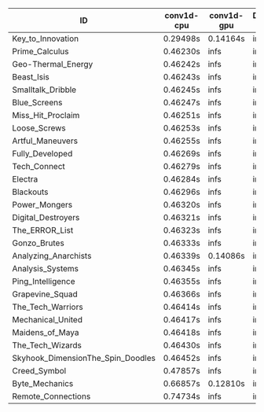 |ID|conv1d-cpu|conv1d-gpu|DWSPConv2D-gpu|gemm-gpu|avg|
|-|-|-|-|-|-|
|Key_to_Innovation|0.29498s|0.14164s|infs|4.45568s|infs|
|Prime_Calculus|0.46230s|infs|infs|4.46844s|infs|
|Geo-Thermal_Energy|0.46242s|infs|infs|4.47456s|infs|
|Beast_Isis|0.46243s|infs|infs|4.46582s|infs|
|Smalltalk_Dribble|0.46245s|infs|infs|4.42387s|infs|
|Blue_Screens|0.46247s|infs|infs|4.44099s|infs|
|Miss_Hit_Proclaim|0.46251s|infs|infs|4.45357s|infs|
|Loose_Screws|0.46253s|infs|infs|4.46073s|infs|
|Artful_Maneuvers|0.46255s|infs|infs|4.46904s|infs|
|Fully_Developed|0.46269s|infs|infs|4.46902s|infs|
|Tech_Connect|0.46279s|infs|infs|4.48767s|infs|
|Electra|0.46284s|infs|infs|4.45610s|infs|
|Blackouts|0.46296s|infs|infs|4.45154s|infs|
|Power_Mongers|0.46320s|infs|infs|4.47230s|infs|
|Digital_Destroyers|0.46321s|infs|infs|4.45524s|infs|
|The_ERROR_List|0.46323s|infs|infs|4.47072s|infs|
|Gonzo_Brutes|0.46333s|infs|infs|4.47302s|infs|
|Analyzing_Anarchists|0.46339s|0.14086s|infs|4.47597s|infs|
|Analysis_Systems|0.46345s|infs|infs|4.46780s|infs|
|Ping_Intelligence|0.46355s|infs|infs|4.48642s|infs|
|Grapevine_Squad|0.46366s|infs|infs|4.46409s|infs|
|The_Tech_Warriors|0.46414s|infs|infs|4.47234s|infs|
|Mechanical_United|0.46417s|infs|infs|4.47148s|infs|
|Maidens_of_Maya|0.46418s|infs|infs|4.47534s|infs|
|The_Tech_Wizards|0.46430s|infs|infs|4.48257s|infs|
|Skyhook_DimensionThe_Spin_Doodles|0.46452s|infs|infs|4.47657s|infs|
|Creed_Symbol|0.47857s|infs|infs|4.43379s|infs|
|Byte_Mechanics|0.66857s|0.12810s|infs|4.45006s|infs|
|Remote_Connections|0.74734s|infs|infs|4.46938s|infs|
